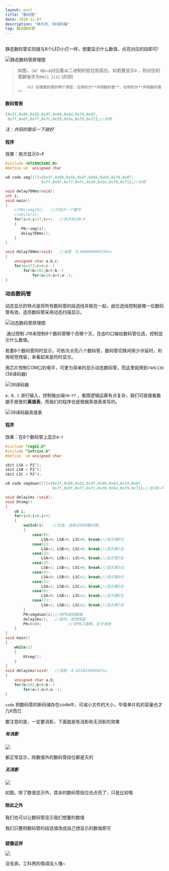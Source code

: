 ```yaml
---
layout: post
title: "数码管"
date: 2018-11-07 
description: "单片机、38译码器"
tag: 静态数码管
---
```

​	
	静态数码管实则就与8个LED小灯一样，想要显示什么数值，点亮对应的段即可!

![静态数码管原理图](C:\Users\acer\Documents\GitHub\FXHao.github.io\images\posts\数码管\静态数码管原理图.png)



> 如图，（a）dp~a对应着从二进制的低位到高位，如若要显示`0` ，则对应的管脚电平为`0011 1111` (共阴)
>
>  	      (b) 则是数码管的两个类型，左侧的为**共阴数码管**，右侧的为**共阳数码管**

#### 数码管表	

```c
{0x3f,0x06,0x5b,0x4f,0x66,0x6d,0x7d,0x07,
 0x7f,0x6f,0x77,0x7c,0x39,0x5e,0x79,0x71};//共阴
```

*注：共阳的取反一下就好*

#### 程序

效果：依次显示0~F

```c
#include <STC89C5xRC.H>
#define u8  unsigned char

u8 code smg[17]={0x3f,0x06,0x5b,0x4f,0x66,0x6d,0x7d,0x07,
				0x7f,0x6f,0x77,0x7c,0x39,0x5e,0x79,0x71};//共阴

void delay700ms(void);
int i;
void main()
{	
	//P0=~smg[9];  	//只显示一个数字
	//while(1);
	for(i=0;i<17;i++)	//依次显示0~F
	{
	   P0=~smg[i];
	   delay700ms();
	}
}

void delay700ms(void)   //误差 -0.000000000159us
{
    unsigned char a,b,c;
    for(c=173;c>0;c--)
        for(b=162;b>0;b--)
            for(a=10;a>0;a--);
}
```



### 动态数码管

​	动态显示的特点是将所有数码管的段选线并联在一起，由位选线控制是哪一位数码管有效。选亮数码管采用动态扫描显示。

![动态数码管原理图](C:\Users\acer\Documents\GitHub\FXHao.github.io\images\posts\数码管\动态数码管原理图.jpg)



​	通过控制 J16来控制8个数码管哪个亮哪个灭，在由IO口输给数码管位选，控制显示什么数值。

​	若要8个数码管同时显示，可依次点亮八个数码管，数码管切换间用少许延时，利用视觉残留，来看起来是同时显示。

​	用芯片控制COM口的电平，可更为简单的显示动态数码管，而这里就用到` 74HC138 ` (38译码器)



![38译码器](C:\Users\acer\Documents\GitHub\FXHao.github.io\images\posts\数码管\38译码器.png)



`A、B、C` 进行输入，控制输出端`Y0~Y7` ，看图逻辑运算有点复杂，我们可直接看数据手册里的**真值表**，而我们的程序也是根据真值表来写的。

![38译码器真值表](C:\Users\acer\Documents\GitHub\FXHao.github.io\images\posts\数码管\38译码器真值表.png)



#### 程序

效果：在8个数码管上显示`0~7`

```c
#include "reg52.h"
#include "intrins.h"
#define  u8 unsigned char

sbit LSA = P2^2;
sbit LSB = P2^3;
sbit LSC = P2^4;

u8 code smgduan[17]={0x3f,0x06,0x5b,0x4f,0x66,0x6d,0x7d,0x07,
					 0x7f,0x6f,0x77,0x7c,0x39,0x5e,0x79,0x71};//显示0~F的值

void delay1ms (void);
void Dtsmg()
{
	u8 i;
	for(i=0;i<8;i++)
	{
		switch(i)	 //位选，选择点亮的数码管，
		{
			case(0):
				LSA=0; LSB=0; LSC=0; break;//显示第0位
			case(1):
				LSA=1; LSB=0; LSC=0; break;//显示第1位
			case(2):
				LSA=0; LSB=1; LSC=0; break;//显示第2位
			case(3):
				LSA=1; LSB=1; LSC=0; break;//显示第3位
			case(4):
				LSA=0; LSB=0; LSC=1; break;//显示第4位
			case(5):
				LSA=1; LSB=0; LSC=1; break;//显示第5位
			case(6):
				LSA=0; LSB=1; LSC=1; break;//显示第6位
			case(7):
				LSA=1; LSB=1; LSC=1; break;//显示第7位	
		}  
		P0=smgduan[i];//给P0段码数据		
		delay1ms();   //延时，视觉残留		
		P0=0x00;			//对P0口清零，全灭消隐
	}
}
void main()
{
	while(1)
	{
		Dtsmg();	
	}
}
void delay1ms(void)   //误差 -0.651041666667us
{
    unsigned char a,b;
    for(b=102;b>0;b--)
        for(a=3;a>0;a--);
}
```

`code` 把数码管的断码储存在code中，可减小文件的大小，毕竟单片机的容量也才几K而已

要注意的是，一定要消影，下面就是有消影和无消影的效果

##### 有消影

![](C:\Users\acer\Documents\GitHub\FXHao.github.io\images\posts\数码管\消影后.jpg)

都正常显示，除数值外的数码管段位都是灭的

##### 无消影

![](C:\Users\acer\Documents\GitHub\FXHao.github.io\images\posts\数码管\无消影.jpg)

如图，除了数值显示外，其余的数码管段位也点亮了，只是比较暗

#### 除此之外

我们也可以让数码管显示我们想要的数值

我们只要把数码管的段选值改成自己想显示的数值即可

```c

```

**就像这样**

![](C:\Users\acer\Documents\GitHub\FXHao.github.io\images\posts\数码管\5201314.jpg)

没毛病，工科男的情调没人懂~

